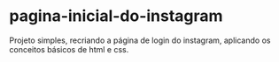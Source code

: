 # pagina-inicial-do-instagram
Projeto simples, recriando a página de login do instagram, aplicando os conceitos básicos de html e css.
